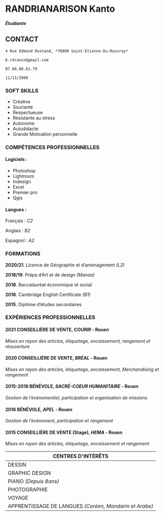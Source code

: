 # **RANDRIANARISON Kanto**


#### *Étudiante*

## CONTACT
    4 Rue Edmond Rostand, *76800 Saint-Étienne-Du-Rouvray*

    K.rdransn@gmail.com

    07.66.08.61.79

    11/11/2000

### **SOFT SKILLS**

* Créative 
* Souriante 
* Respectueuse 
* Résistante au stress 
* Autonome 
* Autodidacte 
* Grande Motivation personnelle


### **COMPÉTENCES PROFESSIONNELLES**

#### **Logiciels** : 
* Photoshop
* Lightroom
* Indesign 
* Excel 
* Premier pro 
* Qgis

#### **Langues** : 

Français : *C2*

Anglais : *B2*

Espagnol : *A2*


### **FORMATIONS**

**2020/21**. Licence de Géographie et d’aménagement *(L2)*

**2018/19**. Prépa d’Art et de design *(Manaa)*

**2018**. Baccalauréat économique et social

**2016**. Cambridge English Certificate *(B1)*

**2015**. Diplôme d’études secondaires

### **EXPÉRIENCES PROFESSIONNELLES**



#### **2021** CONSEILLIÈRE DE VENTE, *COURIR* - Rouen 

 *Mises en rayon des articles, étiquetage, encaissement, rangement et réouverture*

#### **2020** CONSEILLIÈRE DE VENTE, *BRÉAL* - Rouen  
   
*Mises en rayon des articles, étiquetage, encaissement, Merchandising et rangement*

#### **2015-2018** BÉNÉVOLE, *SACRÉ-COEUR HUMANITAIRE* - Rouen

*Gestion de l’événementiel, participation et organisation de missions*

#### **2016** BÉNÉVOLE, *APEL* - Rouen

*Gestion de l’évènement, participation et rangement*

#### **2015** CONSEILLIÈRE DE VENTE **(Stage)**, *HEMA* - Rouen 

*Mises en rayon des articles, étiquetage, encaissement et rangement*


|  **CENTRES D'INTÉRÊTS**  | 
| --------- |
|  DESSIN      | 
|  GRAPHIC DESIGN  | 
|  PIANO *(Depuis 8ans)*     | 
|  PHOTOGRAPHIE    | 
|  VOYAGE    | 
|  APPRENTISSAGE DE LANGUES *(Coréen, Mandarin et Arabe)*      | 






